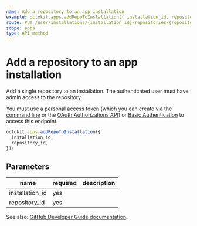 ```yaml
---
name: Add a repository to an app installation
example: octokit.apps.addRepoToInstallation({ installation_id, repository_id })
route: PUT /user/installations/{installation_id}/repositories/{repository_id}
scope: apps
type: API method
---
```


# Add a repository to an app installation

Add a single repository to an installation. The authenticated user must have admin access to the repository.

You must use a personal access token (which you can create via the [command line](https://docs.github.com/articles/creating-a-personal-access-token-for-the-command-line/) or the [OAuth Authorizations API](https://developer.github.com/v3/oauth_authorizations/#create-a-new-authorization)) or [Basic Authentication](https://developer.github.com/v3/auth/#basic-authentication) to access this endpoint.

```js
octokit.apps.addRepoToInstallation({
  installation_id,
  repository_id,
});
```

## Parameters

<table>
  <thead>
    <tr>
      <th>name</th>
      <th>required</th>
      <th>description</th>
    </tr>
  </thead>
  <tbody>
    <tr><td>installation_id</td><td>yes</td><td>

</td></tr>
<tr><td>repository_id</td><td>yes</td><td>

</td></tr>
  </tbody>
</table>

See also: [GitHub Developer Guide documentation](https://developer.github.com/v3/apps/installations/#add-a-repository-to-an-app-installation).
